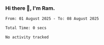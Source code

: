 ### Hi there 👋, I'm Ram.

<!--START_SECTION:waka-->

```txt
From: 01 August 2025 - To: 08 August 2025

Total Time: 0 secs

No activity tracked
```

<!--END_SECTION:waka-->
